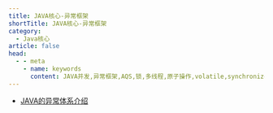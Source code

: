 ```yaml
---
title: JAVA核心-异常框架
shortTitle: JAVA核心-异常框架
category:
  - Java核心
article: false 
head:
  - - meta
    - name: keywords
      content: JAVA并发,异常框架,AQS,锁,多线程,原子操作,volatile,synchronized,线程池,阻塞队列,queue
---
```



* [JAVA的异常体系介绍](./exception.md)
 